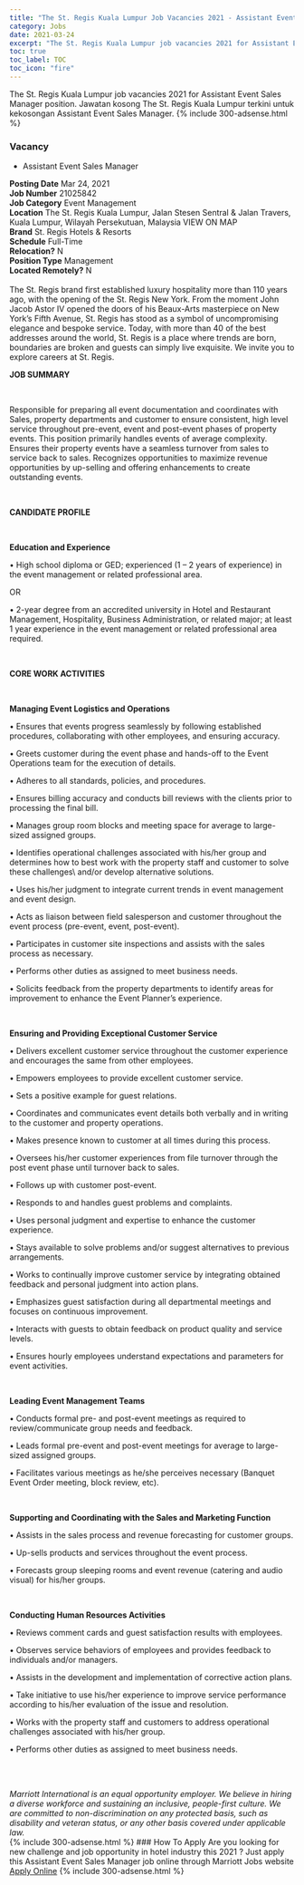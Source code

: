 ```yaml
---
title: "The St. Regis Kuala Lumpur Job Vacancies 2021 - Assistant Event Sales Manager" 
category: Jobs 
date: 2021-03-24 
excerpt: "The St. Regis Kuala Lumpur job vacancies 2021 for Assistant Event Sales Manager position. Jawatan kosong The St. Regis Kuala Lumpur terkini untuk kekosongan Assistant Event Sales Manager." 
toc: true 
toc_label: TOC 
toc_icon: "fire" 
--- 
```


The St. Regis Kuala Lumpur job vacancies 2021 for Assistant Event Sales Manager position. Jawatan kosong The St. Regis Kuala Lumpur terkini untuk kekosongan Assistant Event Sales Manager. 
{% include 300-adsense.html %} 
### Vacancy 
- Assistant Event Sales Manager 
<div><div><b>Posting Date</b> Mar 24, 2021<br><b>Job Number</b> 21025842<br><b>Job Category</b> Event Management<br><b>Location</b> The St. Regis Kuala Lumpur, Jalan Stesen Sentral &amp; Jalan Travers, Kuala Lumpur, Wilayah Persekutuan, Malaysia VIEW ON MAP<br><b>Brand</b> St. Regis Hotels &amp; Resorts<br><b>Schedule</b> Full-Time<br><b>Relocation?</b> N<br><b>Position Type</b> Management<br><b>Located Remotely?</b> N<br><br>The St. Regis brand first established luxury hospitality more than 110 years ago, with the opening of the St. Regis New York. From the moment John Jacob Astor IV opened the doors of his Beaux-Arts masterpiece on New York&#8217;s Fifth Avenue, St. Regis has stood as a symbol of uncompromising elegance and bespoke service. Today, with more than 40 of the best addresses around the world, St. Regis is a place where trends are born, boundaries are broken and guests can simply live exquisite. We invite you to explore careers at St. Regis.<br></div><div> <p><strong>JOB SUMMARY</strong></p> <p>&#160;</p> <p>Responsible for preparing all event documentation and coordinates with Sales, property departments and customer to ensure consistent, high level service throughout pre-event, event and post-event phases of property events. This position primarily handles events of average complexity. Ensures their property events have a seamless turnover from sales to service back to sales. Recognizes opportunities to maximize revenue opportunities by up-selling and offering enhancements to create outstanding events.</p> <p>&#160;</p> <p><strong>CANDIDATE PROFILE </strong></p> <p>&#160;</p> <p><strong>Education and Experience</strong></p> <p>&#8226; High school diploma or GED; experienced (1 &#8211; 2 years of experience) in the event management or related professional area.</p> <p>OR</p> <p>&#8226; 2-year degree from an accredited university in Hotel and Restaurant Management, Hospitality, Business Administration, or related major; at least 1 year experience in the event management or related professional area required.</p> <p>&#160;</p> <p><strong>CORE WORK ACTIVITIES</strong></p> <p>&#160;</p> <p><strong>Managing Event Logistics and Operations</strong></p> <p>&#8226; Ensures that events progress seamlessly by following established procedures, collaborating with other employees, and ensuring accuracy.</p> <p>&#8226; Greets customer during the event phase and hands-off to the Event Operations team for the execution of details.</p> <p>&#8226; Adheres to all standards, policies, and procedures.</p> <p>&#8226; Ensures billing accuracy and conducts bill reviews with the clients prior to processing the final bill.</p> <p>&#8226; Manages group room blocks and meeting space for average to large-sized assigned groups.</p> <p>&#8226; Identifies operational challenges associated with his/her group and determines how to best work with the property staff and customer to solve these challenges\ and/or develop alternative solutions.</p> <p>&#8226; Uses his/her judgment to integrate current trends in event management and event design.</p> <p>&#8226; Acts as liaison between field salesperson and customer throughout the event process (pre-event, event, post-event).</p> <p>&#8226; Participates in customer site inspections and assists with the sales process as necessary.</p> <p>&#8226; Performs other duties as assigned to meet business needs.</p> <p>&#8226; Solicits feedback from the property departments to identify areas for improvement to enhance the Event Planner&#8217;s experience.</p> <p>&#160;</p> <p><strong>Ensuring and Providing Exceptional Customer Service </strong></p> <p>&#8226; Delivers excellent customer service throughout the customer experience and encourages the same from other employees.</p> <p>&#8226; Empowers employees to provide excellent customer service.</p> <p>&#8226; Sets a positive example for guest relations.</p> <p>&#8226; Coordinates and communicates event details both verbally and in writing to the customer and property operations.</p> <p>&#8226; Makes presence known to customer at all times during this process.</p> <p>&#8226; Oversees his/her customer experiences from file turnover through the post event phase until turnover back to sales.</p> <p>&#8226; Follows up with customer post-event.</p> <p>&#8226; Responds to and handles guest problems and complaints.</p> <p>&#8226; Uses personal judgment and expertise to enhance the customer experience.</p> <p>&#8226; Stays available to solve problems and/or suggest alternatives to previous arrangements.</p> <p>&#8226; Works to continually improve customer service by integrating obtained feedback and personal judgment into action plans.</p> <p>&#8226; Emphasizes guest satisfaction during all departmental meetings and focuses on continuous improvement.</p> <p>&#8226; Interacts with guests to obtain feedback on product quality and service levels.</p> <p>&#8226; Ensures hourly employees understand expectations and parameters for event activities.</p> <p>&#160;</p> <p><strong>Leading Event Management Teams</strong></p> <p>&#8226; Conducts formal pre- and post-event meetings as required to review/communicate group needs and feedback.</p> <p>&#8226; Leads formal pre-event and post-event meetings for average to large-sized assigned groups.</p> <p>&#8226; Facilitates various meetings as he/she perceives necessary (Banquet Event Order meeting, block review, etc).</p> <p>&#160;</p> <p><strong>Supporting and Coordinating with the Sales and Marketing Function</strong></p> <p>&#8226; Assists in the sales process and revenue forecasting for customer groups.</p> <p>&#8226; Up-sells products and services throughout the event process.</p> <p>&#8226; Forecasts group sleeping rooms and event revenue (catering and audio visual) for his/her groups.</p> <p>&#160;</p> <p><strong>Conducting Human Resources Activities</strong></p> <p>&#8226; Reviews comment cards and guest satisfaction results with employees.</p> <p>&#8226; Observes service behaviors of employees and provides feedback to individuals and/or managers.</p> <p>&#8226; Assists in the development and implementation of corrective action plans.</p> <p>&#8226; Take initiative to use his/her experience to improve service performance according to his/her evaluation of the issue and resolution.</p> <p>&#8226; Works with the property staff and customers to address operational challenges associated with his/her group.</p> <p>&#8226; Performs other duties as assigned to meet business needs.</p> <p>&#160;</p> </div> <div> &#160;</div> <em>Marriott International is an equal opportunity employer.&#160;We believe in hiring a diverse workforce and sustaining an inclusive, people-first culture.&#160;We are committed to non-discrimination on&#160;any&#160;protected&#160;basis, such as disability and veteran status, or any other basis covered under applicable law.</em><br></div> 
{% include 300-adsense.html %} 
### How To Apply 
Are you looking for new challenge and job opportunity in hotel industry this 2021 ?
Just apply this Assistant Event Sales Manager job online through Marriott Jobs website 
<a href="https://jobs.marriott.com/marriott/jobs/21025842?lang=en-us" class="btn btn--info" target="_blank" rel="nofollow noopenner">Apply Online</a> 
{% include 300-adsense.html %} 